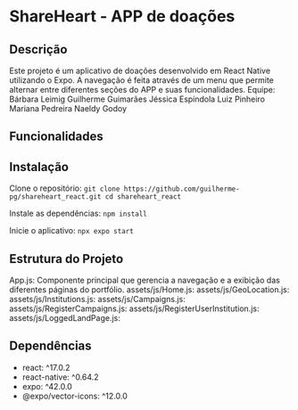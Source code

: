 # ShareHeart - APP de doações
## Descrição
Este projeto é um aplicativo de doações desenvolvido em React Native utilizando o Expo.
A navegação é feita através de um menu que permite alternar entre diferentes seções do APP e suas funcionalidades.
Equipe:
Bárbara Leimig
Guilherme Guimarães
Jéssica Espíndola
Luiz Pinheiro
Mariana Pedreira
Naeldy Godoy

## Funcionalidades


## Instalação
Clone o repositório:
`git clone https://github.com/guilherme-pg/shareheart_react.git
cd shareheart_react`

Instale as dependências:
`npm install`

Inicie o aplicativo:
`npx expo start`

## Estrutura do Projeto
App.js: Componente principal que gerencia a navegação e a exibição das diferentes páginas do portfólio.
assets/js/Home.js: 
assets/js/GeoLocation.js: 
assets/js/Institutions.js: 
assets/js/Campaigns.js: 
assets/js/RegisterCampaigns.js: 
assets/js/RegisterUserInstitution.js: 
assets/js/LoggedLandPage.js: 

## Dependências
- react: ^17.0.2
- react-native: ^0.64.2
- expo: ^42.0.0
- @expo/vector-icons: ^12.0.0
